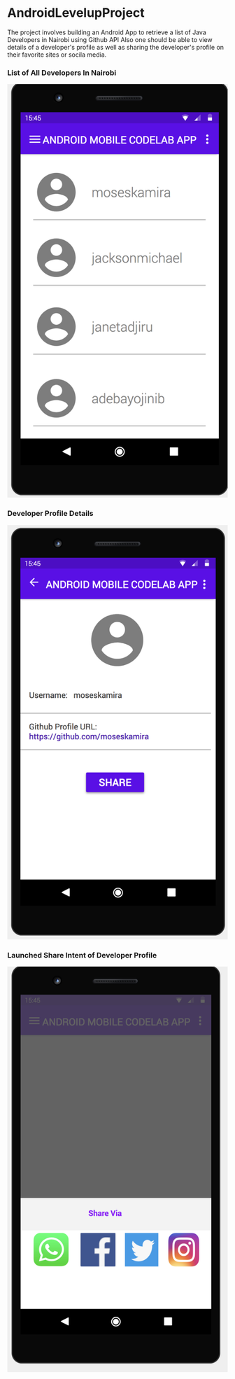 # AndroidLevelupProject
The project involves building an Android App to retrieve a list of Java Developers in Nairobi using Github API
Also one should be able to view details of a developer's profile as well as sharing the developer's profile on their favorite sites or socila media.

### List of All Developers In Nairobi
![List developers](/wireframes/List.png)

### Developer Profile Details
![List developers](/wireframes/profile.png)

### Launched Share Intent of Developer Profile
![List developers](/wireframes/sharing.png)

